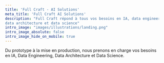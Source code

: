 ```yaml
---
title: 'Full Craft - AI Solutions'
meta_title: 'Full Craft AI Solutions'
description: "Full Craft répond à tous vos besoins en IA, data engineering, 
data architecture et data science"
intro_image: "images/illustrations/landing.png"
intro_image_absolute: false
intro_image_hide_on_mobile: true
---
```


Du prototype à la mise en production, nous prenons en 
charge vos besoins en IA, Data Engineering, Data 
Architecture et Data Science.
